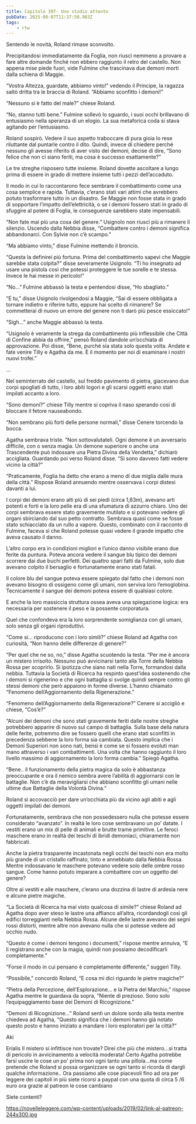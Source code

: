 ```yaml
---
title: Capitolo 397- Uno studio attento
pubDate: 2025-08-07T11:37:50.983Z
tags:
    - rtw
---
```











Sentendo le novità, Roland rimase sconvolto.


Precipitandosi immediatamente da Foglia, non riuscì nemmeno a provare a fare altre domande finché non ebbero raggiunto il retro del castello. Non appena mise piede fuori, vide Fulmine che trascinava due demoni morti dalla schiena di Maggie.


“Vostra Altezza, guardate, abbiamo vinto!” vedendo il Principe, la ragazza saltò dritta tra le braccia di Roland. “Abbiamo sconfitto i demoni!”


“Nessuno si è fatto del male?” chiese Roland.


“No, stanno tutti bene.” Fulmine sollevò lo sguardo, i suoi occhi brillavano di entusiasmo nella speranza di un elogio. La sua metaforica coda si stava agitando per l’entusiasmo.


Roland sospirò. Vedere il suo aspetto traboccare di pura gioia lo rese riluttante dal puntarle contro il dito. Quindi, invece di chiedere perché nessuno gli avesse riferito di aver visto dei demoni, decise di dire, “Sono felice che non ci siano feriti, ma cosa è successo esattamente?”


Le tre streghe risposero tutte insieme. Roland dovette ascoltare a lungo prima di essere in grado di mettere insieme tutti i pezzi dell’accaduto.


Il modo in cui lo raccontarono fece sembrare il combattimento come una cosa semplice e rapida. Tuttavia, c’erano stati vari attimi che avrebbero potuto trasformare tutto in un disastro. Se Maggie non fosse stata in grado di sopportare l’impatto dell’elettricità, o se i demoni fossero stati in grado di sfuggire al potere di Foglia, le conseguenze sarebbero state impensabili.


“Non fate mai più una cosa del genere.” Usignolo non riuscì più a rimanere il silenzio. Uscendo dalla Nebbia disse, “Combattere contro i demoni significa abbandonarci. Con Sylvie non c’è scampo.”


“Ma abbiamo vinto,” disse Fulmine mettendo il broncio.


“Questa la definirei più fortuna. Prima del combattimento sapevi che Maggie sarebbe stata colpita?” disse severamente Usignolo. “Ti ho insegnato ad usare una pistola così che potessi proteggere le tue sorelle e te stessa. Invece le hai messe in pericolo!”


“No…” Fulmine abbassò la testa e pentendosi disse, “Ho sbagliato.”


“E tu,” disse Usignolo rivolgendosi a Maggie, “Sai di essere obbligata a tornare indietro e riferire tutto, eppure hai scelto di rimanere? Se commetterai di nuovo un errore del genere non ti darò più pesce essiccato!”


“Sigh…” anche Maggie abbassò la testa.


“Usignolo è veramente la strega da combattimento più inflessibile che Città di Confine abbia da offrire,” pensò Roland dandole un’occhiata di approvazione. Poi disse, “Bene, purché sia stata solo questa volta. Andate e fate venire Tilly e Agatha da me. È il momento per noi di esaminare i nostri nuovi trofei.”


…


Nel seminterrato del castello, sul freddo pavimento di pietra, giacevano due corpi spogliati di tutto, i loro abiti logori e gli scarsi oggetti erano stati impilati accanto a loro.


“Sono demoni?” chiese Tilly mentre si copriva il naso sperando così di bloccare il fetore nauseabondo.


“Non sembrano più forti delle persone normali,” disse Cenere torcendo la bocca.


Agatha sembrava triste. “Non sottovalutateli. Ogni demone è un avversario difficile, con o senza magia. Un demone superiore o anche una Trascendente può indossare una Pietra Divina della Vendetta,” dichiarò accigliata. Guardando poi verso Roland disse. “Si sono davvero fatti vedere vicino la città?”


“Praticamente, Foglia ha detto che erano a meno di due miglia dalle mura della città.” Rispose Roland annuendo mentre osservava i corpi distesi davanti a lui.


I corpi dei demoni erano alti più di sei piedi (circa 1,83m), avevano arti potenti e forti e la loro pelle era di una sfumatura di azzurro chiaro. Uno dei corpi sembrava essere stato gravemente mutilato e si potevano vedere gli organi sbirciando dal suo petto contratto. Sembrava quasi come se fosse stato schiacciato da un rullo a vapore. Questo, combinato con il racconto di Fulmine, faceva sì che Roland potesse quasi vedere il grande impatto che aveva causato il danno.


L’altro corpo era in condizioni migliori e l’unico danno visibile erano due ferite da puntura. Poteva ancora vedere il sangue blu tipico dei demoni scorrere dai due buchi perfetti. Dei quattro spari fatti da Fulmine, solo due avevano colpito il bersaglio e fortunatamente erano stati fatali.


Il colore blu del sangue poteva essere spiegato dal fatto che i demoni non avevano bisogno di ossigeno come gli umani, non serviva loro l’emoglobina. Tecnicamente il sangue dei demoni poteva essere di qualsiasi colore.


E anche la loro massiccia struttura ossea aveva una spiegazione logica: era necessaria per sostenere il peso e la possente corporatura.


Quel che confondeva era la loro sorprendente somiglianza con gli umani, solo senza gli organi riproduttivi.


“Come si… riproducono con i loro simili?” chiese Roland ad Agatha con curiosità, “Non hanno delle differenze di genere?”


“Per quel che ne so, no,” disse Agatha scuotendo la testa. “Per me è ancora un mistero irrisolto. Nessuno può avvicinarsi tanto alla Torre della Nebbia Rossa per scoprirlo. Si ipotizza che siano nati nella Torre, formandosi dalla nebbia. Tuttavia la Società di Ricerca ha respinto quest’idea sostenendo che i demoni si rigenerino e che ogni battaglia si svolge quindi sempre contro gli stessi demoni che però appaiono in forme diverse. L’hanno chiamato “Fenomeno dell’Aggiornamento della Rigenerazione.”


“Fenomeno dell’Aggiornamento della Rigenerazione?” Cenere si accigliò e chiese, “Cos’è?”


“Alcuni dei demoni che sono stati gravemente feriti dalle nostre streghe potrebbero apparire di nuovo sul campo di battaglia. Sulla base della natura delle ferite, potremmo dire se fossero quelli che erano stati sconfitti in precedenza sebbene la loro forma sia cambiata. Questo implica che i Demoni Superiori non sono nati, bensì è come se si fossero evoluti man mano attraverso i vari combattimenti. Una volta che hanno raggiunto il loro livello massimo di aggiornamento la loro forma cambia.” Spiegò Agatha.


“Bene.. il funzionamento della pietra magica da solo è abbastanza preoccupante e ora il nemico sembra avere l’abilità di aggiornarsi con le battaglie. Non c’è da meravigliarsi che abbiano sconfitto gli umani nelle ultime due Battaglie della Volontà Divina.”


Roland si accovacciò per dare un’occhiata più da vicino agli abiti e agli oggetti impilati dei demoni.


Fortunatamente, sembrava che non possedessero nulla che potesse essere considerato “avanzato”. In realtà le loro cose sembravano un po’ datate. I vestiti erano un mix di pelle di animali e brutte trame primitive. Le feroci maschere erano in realtà dei teschi di ibridi demoniaci, chiaramente non fabbricati.


Anche la pietra trasparente incastonata negli occhi dei teschi non era molto più grande di un cristallo raffinato, tinto e annebbiato dalla Nebbia Rossa. Mentre indossavano le maschere potevano vedere solo delle ombre rosso sangue. Come hanno potuto imparare a combattere con un oggetto del genere?


Oltre ai vestiti e alle maschere, c’erano una dozzina di lastre di ardesia nere e alcune pietre magiche.


“La Società di Ricerca ha mai visto qualcosa di simile?” chiese Roland ad Agatha dopo aver steso le lastre una affianco all’altra, ricordandogli così gli edifici torreggianti nella Nebbia Rossa. Alcune delle lastre avevano dei segni rossi distorti, mentre altre non avevano nulla che si potesse vedere ad occhio nudo.


“Questo è come i demoni tengono i documenti,” rispose mentre annuiva, “E li registrano anche con la magia, quindi non possiamo decodificarli completamente.”


“Forse il modo in cui pensano è completamente differente,” suggerì Tilly.


“Possibile,” concordò Roland, “E cosa mi dici riguardo le pietre magiche?”


“Pietra della Percezione, dell’Esplorazione… e la Pietra del Marchio,” rispose Agatha mentre le guardava da sopra, “Niente di prezioso. Sono solo l’equipaggiamento base dei Demoni di Ricognizione.”


“Demoni di Ricognizione…” Roland sentì un dolore sordo alla testa mentre chiedeva ad Agatha, “Questo significa che i demoni hanno già notato questo posto e hanno iniziato a mandare i loro esploratori per la città?”






Aki






 Erialis Il mistero si infittisce non trovate? Direi che più che mistero...si tratta di pericolo in avvicinamento a velocità moderata!  Certo Agatha potrebbe farsi uscire le cose un po' prima non ogni tanto una pillola...ma come pretende che Roland si possa organizzare se ogni tanto si ricorda di dargli qualche informazione.. Ora passiamo alle cose piacevoli fino ad ora per leggere dei capitoli in più siete ricorsi a paypal con una quota di circa 5 /6 euro ora grazie al patreon le cose cambiano 


Siete contenti?


https://novelleleggere.com/wp-content/uploads/2019/02/link-al-patreon-244x300.jpg














                                


                                



